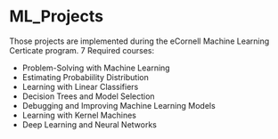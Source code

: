 # ML_Projects
Those projects are implemented during the eCornell Machine Learning Certicate program.
7 Required courses:

* Problem-Solving with Machine Learning
* Estimating Probabiility Distribution
* Learning with Linear Classifiers
* Decision Trees and Model Selection
* Debugging and Improving Machine Learning Models
* Learning with Kernel Machines
* Deep Learning and Neural Networks
